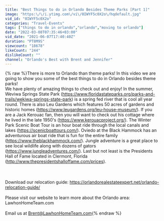 ```yaml
---
title: "Best Things to do in Orlando Besides Theme Parks [Part 1]"
image: "https:\/\/i.ytimg.com\/vi\/0IWYF5c0X2o\/hqdefault.jpg"
vid_id: "0IWYF5c0X2o"
categories: "Travel-Events"
tags: ["things to do in orlando","orlando","moving to orlando"]
date: "2022-03-08T07:35:46+03:00"
vid_date: "2021-06-07T17:40:40Z"
duration: "PT8M9S"
viewcount: "18678"
likeCount: "244"
dislikeCount: ""
channel: "Orlando's Best with Brent and Jennifer"
---
```

{% raw %}There is more to Orlando than theme parks! In this video we are going to show you some of the best things to do in Orlando besides theme parks!<br />We have plenty of amazing things to check out and enjoy! In the summer, Weviwa Springs State Park (<a rel="nofollow" target="blank" href="https://www.floridastateparks.org/parks-and-trails/wekiwa-springs-state-park)">https://www.floridastateparks.org/parks-and-trails/wekiwa-springs-state-park)</a> is a spring fed river that is cool all year round. There is also Leu Gardens which features 50 acres of gardens and historic homes (<a rel="nofollow" target="blank" href="https://www.leugardens.org/leu-house-museum/).">https://www.leugardens.org/leu-house-museum/).</a> If you are a Jack Kerouac fan, then you will want to check out his cottage where he lived in the late 1950's (<a rel="nofollow" target="blank" href="https://www.kerouacproject.org/).">https://www.kerouacproject.org/).</a> The Winter Park Scenic Boat Tour is an hour boat ride through the local canals and lakes (<a rel="nofollow" target="blank" href="https://scenicboattours.com/).">https://scenicboattours.com/).</a> Oviedo at the Black Hammock has an adventurous air boat ride that is fun for the entire family (<a rel="nofollow" target="blank" href="https://www.theblackhammock.com/).">https://www.theblackhammock.com/).</a> Jungle adventure is a great place to see local wildlife along with dozens of gators (<a rel="nofollow" target="blank" href="https://www.jungleadventures.com/).">https://www.jungleadventures.com/).</a> Last but not least is the Presidents Hall of Fame located in Clermont, Florida (<a rel="nofollow" target="blank" href="http://www.thepresidentshalloffame.com/prices).">http://www.thepresidentshalloffame.com/prices).</a><br /><br /><br /><br />Download our relocation guide: <a rel="nofollow" target="blank" href="https://orlandorealestateexpert.net/orlando-relocation-guide/">https://orlandorealestateexpert.net/orlando-relocation-guide/</a><br /><br />Please visit our website to learn more about the Orlando area: LawhonHomeTeam.com<br /><br />Email us at Brent@LawhonHomeTeam.com{% endraw %}
